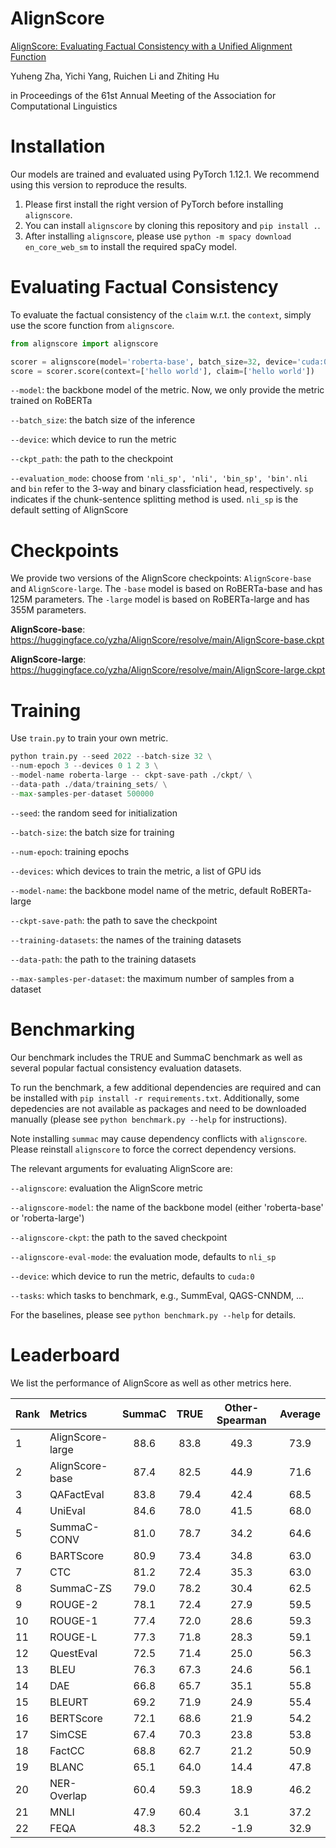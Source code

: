 # AlignScore
[AlignScore: Evaluating Factual Consistency with a Unified Alignment Function](https://arxiv.org/abs/2305.16739)

Yuheng Zha, Yichi Yang, Ruichen Li and Zhiting Hu

in Proceedings of the 61st Annual Meeting of the Association for Computational Linguistics 

# Installation

Our models are trained and evaluated using PyTorch 1.12.1. We recommend using this version to reproduce the results.

1. Please first install the right version of PyTorch before installing `alignscore`.
2. You can install `alignscore` by cloning this repository and `pip install .`.
3. After installing `alignscore`, please use `python -m spacy download en_core_web_sm` to install the required spaCy model.

# Evaluating Factual Consistency
To evaluate the factual consistency of the `claim` w.r.t. the `context`, simply use the score function from `alignscore`.
```python
from alignscore import alignscore

scorer = alignscore(model='roberta-base', batch_size=32, device='cuda:0', ckpt_path:path_to_checkpoint, evaluation_mode='nli_sp')
score = scorer.score(context=['hello world'], claim=['hello world'])
```
`--model`: the backbone model of the metric. Now, we only provide the metric trained on RoBERTa

`--batch_size`: the batch size of the inference

`--device`: which device to run the metric

`--ckpt_path`: the path to the checkpoint

`--evaluation_mode`: choose from `'nli_sp', 'nli', 'bin_sp', 'bin'`. `nli` and `bin` refer to the 3-way and binary classficiation head, respectively. `sp` indicates if the chunk-sentence splitting method is used. `nli_sp` is the default setting of AlignScore


# Checkpoints
We provide two versions of the AlignScore checkpoints: `AlignScore-base` and `AlignScore-large`. The `-base` model is based on RoBERTa-base and has 125M parameters. The `-large` model is based on RoBERTa-large and has 355M parameters. 

**AlignScore-base**: 
https://huggingface.co/yzha/AlignScore/resolve/main/AlignScore-base.ckpt

**AlignScore-large**:
https://huggingface.co/yzha/AlignScore/resolve/main/AlignScore-large.ckpt

# Training  
Use `train.py` to train your own metric.
```python
python train.py --seed 2022 --batch-size 32 \
--num-epoch 3 --devices 0 1 2 3 \
--model-name roberta-large -- ckpt-save-path ./ckpt/ \
--data-path ./data/training_sets/ \
--max-samples-per-dataset 500000
```

`--seed`: the random seed for initialization

`--batch-size`: the batch size for training

`--num-epoch`: training epochs

`--devices`: which devices to train the metric, a list of GPU ids

`--model-name`: the backbone model name of the metric, default RoBERTa-large

`--ckpt-save-path`: the path to save the checkpoint

`--training-datasets`: the names of the training datasets

`--data-path`: the path to the training datasets

`--max-samples-per-dataset`: the maximum number of samples from a dataset

# Benchmarking
Our benchmark includes the TRUE and SummaC benchmark as well as several popular factual consistency evaluation datasets.

To run the benchmark, a few additional dependencies are required and can be installed with `pip install -r requirements.txt`.
Additionally, some depedencies are not available as packages and need to be downloaded manually (please see `python benchmark.py --help` for instructions).

Note installing `summac` may cause dependency conflicts with `alignscore`. Please reinstall `alignscore` to force the correct dependency versions.

The relevant arguments for evaluating AlignScore are:

`--alignscore`: evaluation the AlignScore metric

`--alignscore-model`: the name of the backbone model (either 'roberta-base' or 'roberta-large')

`--alignscore-ckpt`: the path to the saved checkpoint

`--alignscore-eval-mode`: the evaluation mode, defaults to `nli_sp`

`--device`: which device to run the metric, defaults to `cuda:0`

`--tasks`: which tasks to benchmark, e.g., SummEval, QAGS-CNNDM, ...

For the baselines, please see `python benchmark.py --help` for details.

# Leaderboard
We list the performance of AlignScore as well as other metrics here. 

| Rank | Metrics          | SummaC | TRUE | Other-Spearman | Average |
| ---- | :--------------- | :----: | :--: | :------------: | :-----: |
| 1    | AlignScore-large |  88.6  | 83.8 |      49.3      |  73.9   |
| 2    | AlignScore-base  |  87.4  | 82.5 |      44.9      |  71.6   |
| 3    | QAFactEval       |  83.8  | 79.4 |      42.4      |  68.5   |
| 4    | UniEval          |  84.6  | 78.0 |      41.5      |  68.0   |
| 5    | SummaC-CONV      |  81.0  | 78.7 |      34.2      |  64.6   |
| 6    | BARTScore        |  80.9  | 73.4 |      34.8      |  63.0   |
| 7    | CTC              |  81.2  | 72.4 |      35.3      |  63.0   |
| 8    | SummaC-ZS        |  79.0  | 78.2 |      30.4      |  62.5   |
| 9    | ROUGE-2          |  78.1  | 72.4 |      27.9      |  59.5   |
| 10   | ROUGE-1          |  77.4  | 72.0 |      28.6      |  59.3   |
| 11   | ROUGE-L          |  77.3  | 71.8 |      28.3      |  59.1   |
| 12   | QuestEval        |  72.5  | 71.4 |      25.0      |  56.3   |
| 13   | BLEU             |  76.3  | 67.3 |      24.6      |  56.1   |
| 14   | DAE              |  66.8  | 65.7 |      35.1      |  55.8   |
| 15   | BLEURT           |  69.2  | 71.9 |      24.9      |  55.4   |
| 16   | BERTScore        |  72.1  | 68.6 |      21.9      |  54.2   |
| 17   | SimCSE           |  67.4  | 70.3 |      23.8      |  53.8   |
| 18   | FactCC           |  68.8  | 62.7 |      21.2      |  50.9   |
| 19   | BLANC            |  65.1  | 64.0 |      14.4      |  47.8   |
| 20   | NER-Overlap      |  60.4  | 59.3 |      18.9      |  46.2   |
| 21   | MNLI             |  47.9  | 60.4 |      3.1       |  37.2   |
| 22   | FEQA             |  48.3  | 52.2 |      -1.9      |  32.9   |
